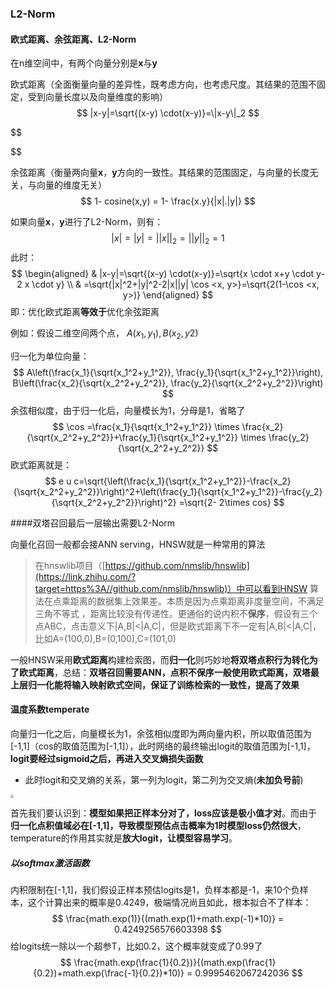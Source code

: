 ### L2-Norm

#### 欧式距离、余弦距离、L2-Norm

在n维空间中，有两个向量分别是**x**与**y**

欧式距离（全面衡量向量的差异性，既考虑方向，也考虑尺度。其结果的范围不固定，受到向量长度以及向量维度的影响）
$$
|x-y|=\sqrt{(x-y) \cdot(x-y)}=\|x-y\|_2
$$

$$

$$

余弦距离（衡量两向量**x**，**y**方向的一致性。其结果的范围固定，与向量的长度无关，与向量的维度无关）
$$
1- cosine(x,y) = 1- \frac{x.y}{|x|.|y|}
$$


如果向量**x**，**y**进行了L2-Norm，则有：
$$
|x| = |y| = ||x||_{2} = ||y||_{2} = 1
$$
此时：
$$
\begin{aligned}
& |x-y|=\sqrt{(x-y) \cdot(x-y)}=\sqrt{x \cdot x+y \cdot y-2 x \cdot y} \\
& =\sqrt{|x|^2+|y|^2-2|x||y| \cos <x, y>}=\sqrt{2(1-\cos <x, y>)}
\end{aligned}
$$
即：优化欧式距离**等效于**优化余弦距离

例如：假设二维空间两个点， $A(x_1,y_1), B(x_2,y2)$

归一化为单位向量：
$$
A\left(\frac{x_1}{\sqrt{x_1^2+y_1^2}}, \frac{y_1}{\sqrt{x_1^2+y_1^2}}\right), B\left(\frac{x_2}{\sqrt{x_2^2+y_2^2}}, \frac{y_2}{\sqrt{x_2^2+y_2^2}}\right)
$$
余弦相似度，由于归一化后，向量模长为1，分母是1，省略了
$$
\cos =\frac{x_1}{\sqrt{x_1^2+y_1^2}} \times \frac{x_2}{\sqrt{x_2^2+y_2^2}}+\frac{y_1}{\sqrt{x_1^2+y_1^2}} \times \frac{y_2}{\sqrt{x_2^2+y_2^2}}
$$
欧式距离就是：
$$
e u c=\sqrt{\left(\frac{x_1}{\sqrt{x_1^2+y_1^2}}-\frac{x_2}{\sqrt{x_2^2+y_2^2}}\right)^2+\left(\frac{y_1}{\sqrt{x_1^2+y_1^2}}-\frac{y_2}{\sqrt{x_2^2+y_2^2}}\right)^2} =\sqrt{2- 2\times cos}
$$


####双塔召回最后一层输出需要L2-Norm

向量化召回一般都会接ANN serving，HNSW就是一种常用的算法

> 在hnswlib项目（[https://github.com/nmslib/hnswlib](https://link.zhihu.com/?target=https%3A//github.com/nmslib/hnswlib)）中可以看到HNSW 算法在点乘距离的数据集上效果差。本质是因为点乘距离非度量空间，不满足三角不等式 ，距离比较没有传递性。更通俗的说内积不**保序**，假设有三个点ABC，点击意义下|A,B|<|A,C|，但是欧式距离下不一定有|A,B|<|A,C|，比如A=(100,0),B=(0,100),C=(101,0)

一般HNSW采用**欧式距离**构建检索图，而**归一化**则巧妙地**将双塔点积行为转化为了欧式距离**，总结：**双塔召回需要ANN，点积不保序一般使用欧式距离，双塔最上层归一化能将输入映射欧式空间，保证了训练检索的一致性，提高了效果**

#### 温度系数temperate

向量归一化之后，向量模长为1，余弦相似度即为两向量内积，所以取值范围为[-1,1]（cos的取值范围为[-1,1]），此时网络的最终输出logit的取值范围为[-1,1]，**logit要经过sigmoid之后，再进入交叉熵损失函数**

- 此时logit和交叉熵的关系，第一列为logit，第二列为交叉熵(**未加负号前**)

<img src="https://blog-1258986886.cos.ap-beijing.myqcloud.com/2023/0403/1.jpg" style="zoom:33%;" />

首先我们要认识到：**模型如果把正样本分对了，loss应该是极小值才对**。而由于**归一化点积值域必在[-1,1]，导致模型预估点击概率为1时模型loss仍然很大**，temperature的作用其实就是**放大logit，让模型容易学习**。

##### 以softmax激活函数

内积限制在[-1,1]，我们假设正样本预估logits是1，负样本都是-1，来10个负样本，这个计算出来的概率是0.4249，极端情况尚且如此，根本拟合不了样本：
$$
\frac{math.exp(1)}{(math.exp(1)+math.exp(-1)*10)} = 0.4249256576603398
$$
给logits统一除以一个超参T，比如0.2，这个概率就变成了0.99了
$$
\frac{math.exp(\frac{1}{0.2})}{(math.exp(\frac{1}{0.2})+math.exp(\frac{-1}{0.2})*10)} = 0.9995462067242036
$$

